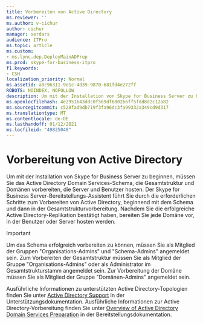 ```yaml
---
title: Vorbereiten von Active Directory
ms.reviewer: ''
ms.author: v-cichur
author: cichur
manager: serdars
audience: ITPro
ms.topic: article
ms.custom:
- ms.lync.dep.DeployMainADPrep
ms.prod: skype-for-business-itpro
f1.keywords:
- CSH
localization_priority: Normal
ms.assetid: a8c96311-9e1c-4d39-9870-681fd4e272ff
ROBOTS: NOINDEX, NOFOLLOW
description: Um mit der Installation von Skype for Business Server zu beginnen, müssen Sie das Active Directory Domain Services-Schema, die Gesamtstruktur und Domänen vorbereiten, die Server und Benutzer hosten. Der Skype for Business Server-Bereitstellungs-Assistent führt Sie durch die erforderlichen Schritte zum Vorbereiten von Active Directory, beginnend mit dem Schema und dann in der Gesamtstrukturvorbereitung. Nachdem Sie die erfolgreiche Active Directory-Replikation bestätigt haben, bereiten Sie jede Domäne vor, in der Benutzer oder Server hosten werden.
ms.openlocfilehash: 4e2951643ddc0f569df6802b6ff5fdd8d2c12a82
ms.sourcegitcommit: c528fad9db719f3fa96dc3fa99332a349cd9d317
ms.translationtype: MT
ms.contentlocale: de-DE
ms.lasthandoff: 01/12/2021
ms.locfileid: "49825048"
---
```

# <a name="prepare-active-directory"></a>Vorbereitung von Active Directory

Um mit der Installation von Skype for Business Server zu beginnen, müssen Sie das Active Directory Domain Services-Schema, die Gesamtstruktur und Domänen vorbereiten, die Server und Benutzer hosten. Der Skype for Business Server-Bereitstellungs-Assistent führt Sie durch die erforderlichen Schritte zum Vorbereiten von Active Directory, beginnend mit dem Schema und dann in der Gesamtstrukturvorbereitung. Nachdem Sie die erfolgreiche Active Directory-Replikation bestätigt haben, bereiten Sie jede Domäne vor, in der Benutzer oder Server hosten werden.

> [!IMPORTANT]
> Um das Schema erfolgreich vorbereiten zu können, müssen Sie als Mitglied der Gruppen "Organisations-Admins" und "Schema-Admins" angemeldet sein. Zum Vorbereiten der Gesamtstruktur müssen Sie als Mitglied der Gruppe "Organisations-Admins" oder als Administrator im Gesamtstrukturstamm angemeldet sein. Zur Vorbereitung der Domäne müssen Sie als Mitglied der Gruppe "Domänen-Admins" angemeldet sein.

Ausführliche Informationen zu unterstützten Active Directory-Topologien finden Sie unter [Active Directory Support](https://technet.microsoft.com/library/28ed9ac4-586d-4803-ad45-99c4fa793f54.aspx) in der Unterstützungsdokumentation. Ausführliche Informationen zur Active Directory-Vorbereitung finden Sie unter [Overview of Active Directory Domain Services Preparation](https://technet.microsoft.com/library/cdd2a652-6a0d-4728-9950-3fcaa7a80066.aspx) in der Bereitstellungsdokumentation.


